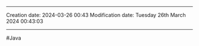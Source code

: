 

----
Creation date: 2024-03-26 00:43
Modification date: Tuesday 26th March 2024 00:43:03

----

#Java  

